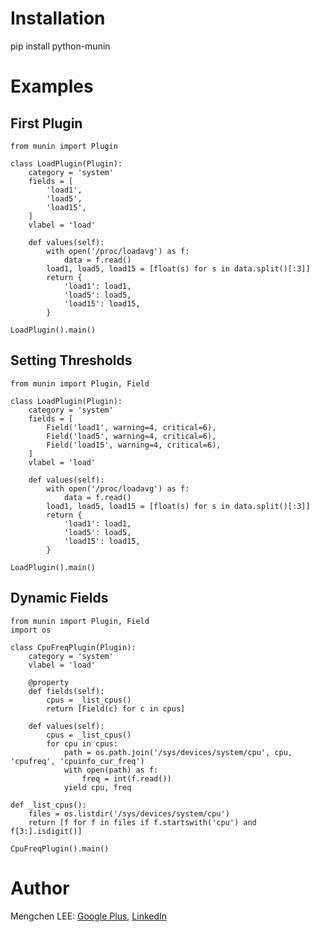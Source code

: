 Installation
============

pip install python-munin

Examples
========

First Plugin
------------

	from munin import Plugin
	
	class LoadPlugin(Plugin):
	    category = 'system'
	    fields = [
	        'load1',
	        'load5',
	        'load15',
	    ]
	    vlabel = 'load'
	    
	    def values(self):
	        with open('/proc/loadavg') as f:
	            data = f.read()
	        load1, load5, load15 = [float(s) for s in data.split()[:3]]
	        return {
	            'load1': load1,
	            'load5': load5,
	            'load15': load15,
	        }
	        
	LoadPlugin().main()

Setting Thresholds
------------------

	from munin import Plugin, Field
	
	class LoadPlugin(Plugin):
	    category = 'system'
	    fields = [
	        Field('load1', warning=4, critical=6),
	        Field('load5', warning=4, critical=6),
	        Field('load15', warning=4, critical=6),
	    ]
	    vlabel = 'load'
	    
	    def values(self):
	        with open('/proc/loadavg') as f:
			    data = f.read()
			load1, load5, load15 = [float(s) for s in data.split()[:3]]
	        return {
	            'load1': load1,
	            'load5': load5,
	            'load15': load15,
	        }
	        
	LoadPlugin().main()
	
Dynamic Fields
--------------

	from munin import Plugin, Field
	import os
	
	class CpuFreqPlugin(Plugin):
	    category = 'system'
	    vlabel = 'load'
	
	    @property
	    def fields(self):
	        cpus = _list_cpus()
	        return [Field(c) for c in cpus]
	
	    def values(self):
	        cpus = _list_cpus()
	        for cpu in cpus:
	            path = os.path.join('/sys/devices/system/cpu', cpu, 'cpufreq', 'cpuinfo_cur_freq')
	            with open(path) as f:
	                freq = int(f.read())
	            yield cpu, freq
	
	def _list_cpus():
	    files = os.listdir('/sys/devices/system/cpu')
	    return [f for f in files if f.startswith('cpu') and f[3:].isdigit()]
	
	CpuFreqPlugin().main()

Author
======

Mengchen LEE: <a href="https://plus.google.com/117704742936410336204" target="_blank">Google Plus</a>, <a href="https://cn.linkedin.com/pub/mengchen-lee/30/8/23a" target="_blank">LinkedIn</a>
